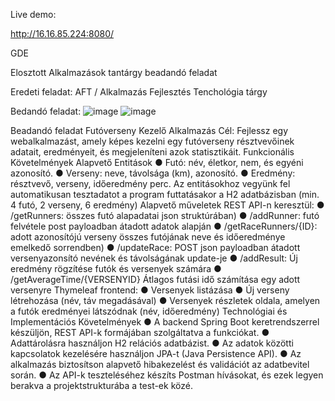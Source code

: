 Live demo:

http://16.16.85.224:8080/

GDE

Elosztott Alkalmazások tantárgy beadandó feladat

Eredeti feladat: AFT / Alkalmazás Fejlesztés Tenchológia tárgy 

Bedandó feladat:
![image](https://github.com/vekonyat/demo/assets/59034700/c3755af5-03a1-4dad-9cdf-1b19ae9d5b1f)
![image](https://github.com/vekonyat/demo/assets/59034700/eb24260b-db06-4b1c-82c4-48d9865c64af)

Beadandó feladat
Futóverseny Kezelő Alkalmazás
Cél: Fejlessz egy webalkalmazást, amely képes kezelni egy futóverseny résztvevőinek adatait, eredményeit, és megjeleníteni azok statisztikáit.
Funkcionális Követelmények
Alapvető Entitások
● Futó: név, életkor, nem, és egyéni azonosító.
● Verseny: neve, távolsága (km), azonosító.
● Eredmény: résztvevő, verseny, időeredmény perc.
Az entitásokhoz vegyünk fel automatikusan tesztadatot a program futtatásakor a H2 adatbázisban (min. 4 futó, 2 verseny, 6 eredmény)
Alapvető műveletek REST API-n keresztül:
● /getRunners: összes futó alapadatai json struktúrában)
● /addRunner: futó felvétele post payloadban átadott adatok alapján
● /getRaceRunners/{ID}: adott azonosítójú verseny összes futójának neve és időeredménye emelkedő sorrendben)
● /updateRace: POST json payloadban átadott versenyazonsító nevének és távolságának update-je
● /addResult: Új eredmény rögzítése futók és versenyek számára
● /getAverageTime/{VERSENYID} Átlagos futási idő számítása egy adott versenyre
Thymeleaf frontend:
● Versenyek listázása
● Új verseny létrehozása (név, táv megadásával)
● Versenyek részletek oldala, amelyen a futók eredményei látszódnak (név, időeredmény)
Technológiai és Implementációs Követelmények
● A backend Spring Boot keretrendszerrel készüljön, REST API-k formájában szolgáltatva a funkciókat.
● Adattárolásra használjon H2 relációs adatbázist.
● Az adatok közötti kapcsolatok kezelésére használjon JPA-t (Java Persistence API).
● Az alkalmazás biztosítson alapvető hibakezelést és validációt az adatbevitel során.
● Az API-k teszteléséhez készíts Postman hívásokat, és ezek legyen berakva a projektstrukturába a test-ek közé.
